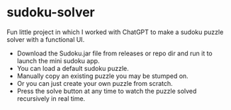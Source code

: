 ﻿# sudoku-solver
Fun little project in which I worked with ChatGPT to make a sudoku puzzle solver with a functional UI.

- Download the Sudoku.jar file from releases or repo dir and run it to launch the mini sudoku app.
- You can load a default sudoku puzzle.
- Manually copy an existing puzzle you may be stumped on.
- Or you can just create your own puzzle from scratch.
- Press the solve button at any time to watch the puzzle solved recursively in real time.

